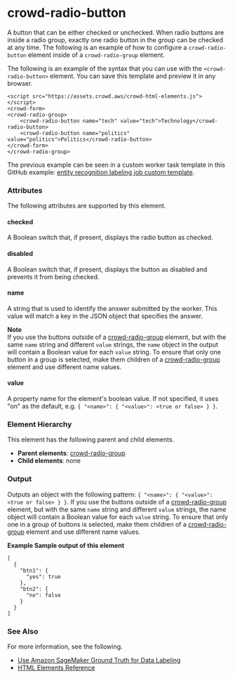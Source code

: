 # crowd\-radio\-button<a name="sms-ui-template-crowd-radio-button"></a>

A button that can be either checked or unchecked\. When radio buttons are inside a radio group, exactly one radio button in the group can be checked at any time\. The following is an example of how to configure a `crowd-radio-button` element inside of a `crowd-radio-group` element\.

The following is an example of the syntax that you can use with the `<crowd-radio-button>` element\. You can save this template and preview it in any browser\.

```
<script src="https://assets.crowd.aws/crowd-html-elements.js"></script>
<crowd-form>
<crowd-radio-group>
    <crowd-radio-button name="tech" value="tech">Technology</crowd-radio-button>
    <crowd-radio-button name="politics" value="politics">Politics</crowd-radio-button>
</crowd-form>
</crowd-radio-group>
```

The previous example can be seen in a custom worker task template in this GitHub example: [entity recognition labeling job custom template](https://github.com/aws-samples/amazon-sagemaker-ground-truth-task-uis/blob/master/text/named-entity-recognition-with-additional-classification.liquid.html)\.

### Attributes<a name="radio-button-attributes"></a>

The following attributes are supported by this element\.

#### checked<a name="radio-button-attributes-checked"></a>

A Boolean switch that, if present, displays the radio button as checked\.

#### disabled<a name="radio-button-attributes-disabled"></a>

A Boolean switch that, if present, displays the button as disabled and prevents it from being checked\.

#### name<a name="radio-button-attributes-name"></a>

A string that is used to identify the answer submitted by the worker\. This value will match a key in the JSON object that specifies the answer\.

**Note**  
If you use the buttons outside of a [crowd\-radio\-group](sms-ui-template-crowd-radio-group.md) element, but with the same `name` string and different `value` strings, the `name` object in the output will contain a Boolean value for each `value` string\. To ensure that only one button in a group is selected, make them children of a [crowd\-radio\-group](sms-ui-template-crowd-radio-group.md) element and use different name values\.

#### value<a name="radio-button-attributes-value"></a>

A property name for the element's boolean value\. If not specified, it uses "on" as the default, e\.g\. `{ "<name>": { "<value>": <true or false> } }`\.

### Element Hierarchy<a name="radio-button-element-hierarchy"></a>

This element has the following parent and child elements\.
+ **Parent elements**: [crowd\-radio\-group](sms-ui-template-crowd-radio-group.md)
+ **Child elements**: none

### Output<a name="radio-button-output"></a>

Outputs an object with the following pattern: `{ "<name>": { "<value>": <true or false> } }`\. If you use the buttons outside of a [crowd\-radio\-group](sms-ui-template-crowd-radio-group.md) element, but with the same `name` string and different `value` strings, the name object will contain a Boolean value for each `value` string\. To ensure that only one in a group of buttons is selected, make them children of a [crowd\-radio\-group](sms-ui-template-crowd-radio-group.md) element and use different name values\.

**Example Sample output of this element**  

```
[
  {
    "btn1": {
      "yes": true
    },
    "btn2": {
      "no": false
    }
  }
]
```

### See Also<a name="radio-button-see-also"></a>

For more information, see the following\.
+ [Use Amazon SageMaker Ground Truth for Data Labeling](sms.md)
+ [HTML Elements Reference](sms-ui-template-reference.md)